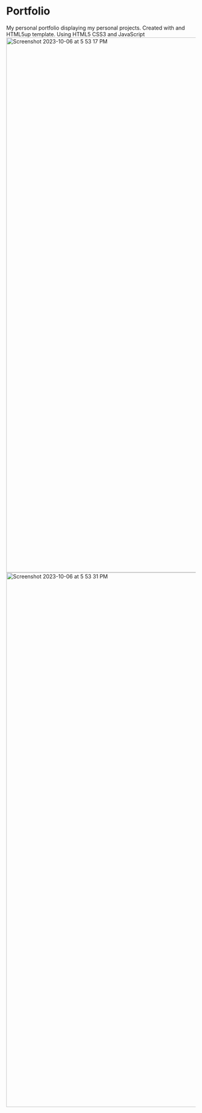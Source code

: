 # Portfolio
My personal portfolio displaying my personal projects.
Created with and HTML5up template. Using HTML5 CSS3 and JavaScript
<img width="1419" alt="Screenshot 2023-10-06 at 5 53 17 PM" src="https://github.com/briannawillis195/Portfolio/assets/143905399/f06d313a-064f-480b-bd57-964cfbb1c577">
<img width="1418" alt="Screenshot 2023-10-06 at 5 53 31 PM" src="https://github.com/briannawillis195/Portfolio/assets/143905399/2b96a26f-fd86-4a03-b2e7-cab46d425b3e">
